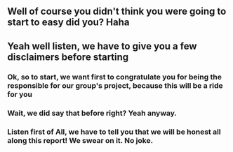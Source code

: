## Well of course you didn't think you were going to start to easy did you? Haha

## Yeah well listen, we have to give you a few disclaimers before starting

### Ok, so to start, we want first to congratulate you for being the responsible for our group's project, because this will be a ride for you

### Wait, we did say that before right? Yeah anyway.

### Listen first of All, we have to tell you that we will be honest all along this report! We swear on it. No joke.
